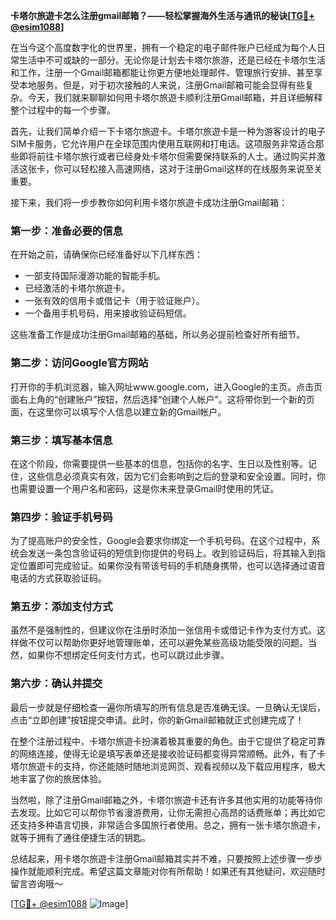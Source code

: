 **卡塔尔旅遊卡怎么注册gmail邮箱？——轻松掌握海外生活与通讯的秘诀[[TG💪+ @esim1088](https://t.me/s/esim1088)]**

在当今这个高度数字化的世界里，拥有一个稳定的电子邮件账户已经成为每个人日常生活中不可或缺的一部分。无论你是计划去卡塔尔旅游，还是已经在卡塔尔生活和工作，注册一个Gmail邮箱都能让你更方便地处理邮件、管理旅行安排、甚至享受本地服务。但是，对于初次接触的人来说，注册Gmail邮箱可能会显得有些复杂。今天，我们就来聊聊如何用卡塔尔旅遊卡顺利注册Gmail邮箱，并且详细解释整个过程中的每一个步骤。

首先，让我们简单介绍一下卡塔尔旅遊卡。卡塔尔旅遊卡是一种为游客设计的电子SIM卡服务，它允许用户在全球范围内使用互联网和打电话。这项服务非常适合那些即将前往卡塔尔旅行或者已经身处卡塔尔但需要保持联系的人士。通过购买并激活这张卡，你可以轻松接入高速网络，这对于注册Gmail这样的在线服务来说至关重要。

接下来，我们将一步步教你如何利用卡塔尔旅遊卡成功注册Gmail邮箱：

### 第一步：准备必要的信息

在开始之前，请确保你已经准备好以下几样东西：
- 一部支持国际漫游功能的智能手机。
- 已经激活的卡塔尔旅遊卡。
- 一张有效的信用卡或借记卡（用于验证账户）。
- 一个备用手机号码，用来接收验证码短信。

这些准备工作是成功注册Gmail邮箱的基础，所以务必提前检查好所有细节。

### 第二步：访问Google官方网站

打开你的手机浏览器，输入网址www.google.com，进入Google的主页。点击页面右上角的“创建账户”按钮，然后选择“创建个人帐户”。这将带你到一个新的页面，在这里你可以填写个人信息以建立新的Gmail帐户。

### 第三步：填写基本信息

在这个阶段，你需要提供一些基本的信息，包括你的名字、生日以及性别等。记住，这些信息必须真实有效，因为它们会影响到之后的登录和安全设置。同时，你也需要设置一个用户名和密码，这是你未来登录Gmail时使用的凭证。

### 第四步：验证手机号码

为了提高账户的安全性，Google会要求你绑定一个手机号码。在这个过程中，系统会发送一条包含验证码的短信到你提供的号码上。收到验证码后，将其输入到指定位置即可完成验证。如果你没有带该号码的手机随身携带，也可以选择通过语音电话的方式获取验证码。

### 第五步：添加支付方式

虽然不是强制性的，但建议你在注册时添加一张信用卡或借记卡作为支付方式。这样做不仅可以帮助你更好地管理账单，还可以避免某些高级功能受限的问题。当然，如果你不想绑定任何支付方式，也可以跳过此步骤。

### 第六步：确认并提交

最后一步就是仔细检查一遍你所填写的所有信息是否准确无误。一旦确认无误后，点击“立即创建”按钮提交申请。此时，你的新Gmail邮箱就正式创建完成了！

在整个注册过程中，卡塔尔旅遊卡扮演着极其重要的角色。由于它提供了稳定可靠的网络连接，使得无论是填写表单还是接收验证码都变得异常顺畅。此外，有了卡塔尔旅遊卡的支持，你还能随时随地浏览网页、观看视频以及下载应用程序，极大地丰富了你的旅居体验。

当然啦，除了注册Gmail邮箱之外，卡塔尔旅遊卡还有许多其他实用的功能等待你去发现。比如它可以帮你节省漫游费用，让你无需担心高昂的话费账单；再比如它还支持多种语言切换，非常适合多国旅行者使用。总之，拥有一张卡塔尔旅遊卡，就等于拥有了通往便捷生活的钥匙。

总结起来，用卡塔尔旅遊卡注册Gmail邮箱其实并不难，只要按照上述步骤一步步操作就能顺利完成。希望这篇文章能对你有所帮助！如果还有其他疑问，欢迎随时留言咨询哦～

[[TG💪+ @esim1088](https://t.me/s/esim1088) ![Image](https://i.postimg.cc/4NQfJmqS/Snipaste-2025-05-13-00-14-12.png)]